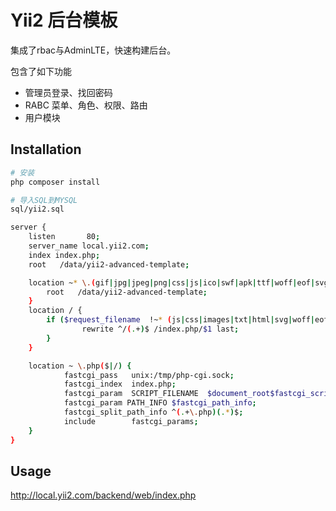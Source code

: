 # Yii2 后台模板
集成了rbac与AdminLTE，快速构建后台。

包含了如下功能
* 管理员登录、找回密码
* RABC 菜单、角色、权限、路由
* 用户模块

## Installation

```bash
# 安装
php composer install

# 导入SQL到MYSQL
sql/yii2.sql

```

```bash
server {
    listen       80;
    server_name local.yii2.com;
    index index.php;
    root   /data/yii2-advanced-template;

    location ~* \.(gif|jpg|jpeg|png|css|js|ico|swf|apk|ttf|woff|eof|svg|txt)$ {
        root   /data/yii2-advanced-template;
    }
    location / {
        if ($request_filename  !~* (js|css|images|txt|html|svg|woff|eof|ttf|wang)) {
                rewrite ^/(.+)$ /index.php/$1 last;
        }
    }

    location ~ \.php($|/) {
            fastcgi_pass   unix:/tmp/php-cgi.sock;
            fastcgi_index  index.php;
            fastcgi_param  SCRIPT_FILENAME  $document_root$fastcgi_script_name;
            fastcgi_param PATH_INFO $fastcgi_path_info;
            fastcgi_split_path_info ^(.+\.php)(.*)$;
            include        fastcgi_params;
    }
}
```

## Usage

http://local.yii2.com/backend/web/index.php